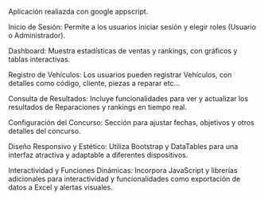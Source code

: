 Aplicación realiazda con google appscript.


Inicio de Sesión: Permite a los usuarios iniciar sesión y elegir roles (Usuario o Administrador).

Dashboard: Muestra estadísticas de ventas y rankings, con gráficos y tablas interactivas.

Registro de Vehículos: Los usuarios pueden registrar Vehículos, con detalles como código, cliente, piezas a reparar etc...

Consulta de Resultados: Incluye funcionalidades para ver y actualizar los resultados de Reparaciones y rankings en tiempo real.

Configuración del Concurso: Sección para ajustar fechas, objetivos y otros detalles del concurso.

Diseño Responsivo y Estético: Utiliza Bootstrap y DataTables para una interfaz atractiva y adaptable a diferentes dispositivos.

Interactividad y Funciones Dinámicas: Incorpora JavaScript y librerías adicionales para interactividad y funcionalidades como exportación de datos a Excel y alertas visuales.
